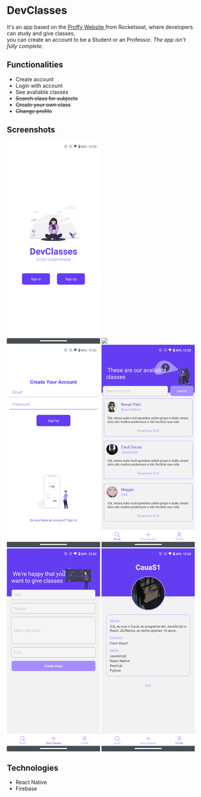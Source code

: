 # DevClasses
It's an app based on the <a href="https://github.com/CauaS1/Proffy-nlw2">Proffy Website </a> from Rocketseat, where developers can study and give classes, <br>
you can create an account to be a Student or an Professor.<i> The app isn't fully complete.</i>

## Functionalities

<ul>
  <li>Create account</li>
  <li>Login with account</li>
  <li>See avaliable classes</li>
  <li><strike> Search class for subjects </strike></li>
  <li><strike>Create your own class </strike></li>
  <li><strike>Change profile </strike> </li>
</ul>

## Screenshots
<p float="left">
  <img src="https://github.com/CauaS1/devclasses/blob/master/screenshots/InitialPage.png" width="250" />
  <img src="https://github.com/CauaS1/devclasses/blob/master/screenshots/Logidn.png" width="250" />
  <img src="https://github.com/CauaS1/devclasses/blob/master/screenshots/Register.png" width="250" />
  <img src="https://github.com/CauaS1/devclasses/blob/master/screenshots/Home.png" width="250" />
  <img src="https://github.com/CauaS1/devclasses/blob/master/screenshots/GiveClasses.png" width="250" />
  <img src="https://github.com/CauaS1/devclasses/blob/master/screenshots/Profile.png" width="250" />
</p>

## Technologies
<ul>
  <li>React Native</li>
  <li>Firebase</li>
</ul>
